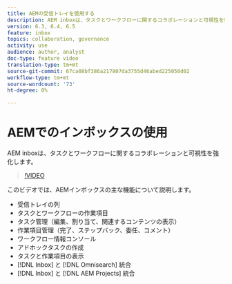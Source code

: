 ```yaml
---
title: AEMの受信トレイを使用する
description: AEM inboxは、タスクとワークフローに関するコラボレーションと可視性を強化します。
version: 6.3, 6.4, 6.5
feature: inbox
topics: collaboration, governance
activity: use
audience: author, analyst
doc-type: feature video
translation-type: tm+mt
source-git-commit: 67ca08bf386a217807da3755d46abed225050d02
workflow-type: tm+mt
source-wordcount: '73'
ht-degree: 0%

---
```



# AEMでのインボックスの使用

AEM inboxは、タスクとワークフローに関するコラボレーションと可視性を強化します。

>[!VIDEO](https://video.tv.adobe.com/v/16827/?quality=12&learn=on)

このビデオでは、AEMインボックスの主な機能について説明します。

* 受信トレイの列
* タスクとワークフローの作業項目
* タスク管理（編集、割り当て、関連するコンテンツの表示）
* 作業項目管理（完了、ステップバック、委任、コメント）
* ワークフロー情報コンソール
* アドホックタスクの作成
* タスクと作業項目の表示
* [!DNL Inbox] と [!DNL Omnisearch] 統合
* [!DNL Inbox] と [!DNL AEM Projects] 統合
